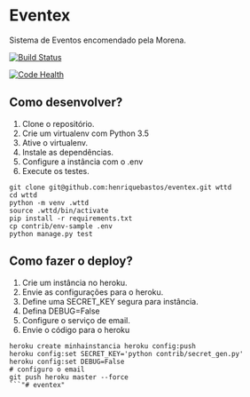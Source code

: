 # Eventex

Sistema de Eventos encomendado pela Morena.

[![Build Status](https://travis-ci.org/fois2003/eventex.svg?branch=master)](https://travis-ci.org/fois2003/eventex)


[![Code Health](https://landscape.io/github/fois2003/eventex/master/landscape.svg?style=flat)](https://landscape.io/github/fois2003/eventex/master)


## Como desenvolver?

1.	Clone o repositório.
2.	Crie um virtualenv com Python 3.5
3.	Ative o virtualenv.
4.	Instale as dependências.
5.	Configure a instância com o .env
6.	Execute os testes.

```console
git clone git@github.com:henriquebastos/eventex.git wttd
cd wttd
python -m venv .wttd
source .wttd/bin/activate
pip install -r requirements.txt
cp contrib/env-sample .env
python manage.py test
```

## Como fazer o deploy?

1.	Crie um instância no heroku.
2.	Envie as configurações para o heroku.
3.	Define uma SECRET_KEY segura para instância.
4.	Defina DEBUG=False
5.	Configure o serviço de email.
6.	Envie o código para o heroku

```console
heroku create minhainstancia heroku config:push
heroku config:set SECRET_KEY='python contrib/secret_gen.py'
heroku config:set DEBUG=False
# configuro o email
git push heroku master --force
```"# eventex" 

